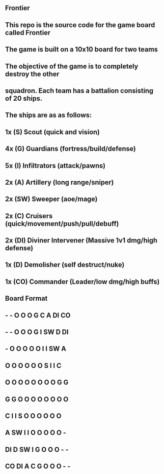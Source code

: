 ## Frontier ##

## This repo is the source code for the game board called Frontier ##
## The game is built on a 10x10 board for two teams                ##

## The objective of the game is to completely destroy the other    ##
## squadron. Each team has a battalion consisting of 20 ships.     ##
## The ships are as as follows:                                    ##
##                                                                 ##
## 1x (S) Scout (quick and vision)                                     ##
## 4x (G) Guardians (fortress/build/defense)                           ##
## 5x (I) Infiltrators (attack/pawns)                                  ##
## 2x (A) Artillery (long range/sniper)                                ##
## 2x (SW) Sweeper (aoe/mage)                                           ##
## 2x (C) Cruisers (quick/movement/push/pull/debuff)                   ##                                              
## 2x (DI) Diviner Intervener (Massive 1v1 dmg/high defense)            ##
## 1x (D) Demolisher (self destruct/nuke)                              ##
## 1x (CO) Commander (Leader/low dmg/high buffs)                        ##

##          Board Format          ##
##  -  -  O  O  O  G  C  A  DI CO ##
##  -  -  O  O  O  G  I  SW D  DI ##
##  -  O  O  O  O  O  I  I  SW A  ##
##  O  O  O  O  O  O  S  I  I  C  ##
##  O  O  O  O  O  O  O  O  G  G  ##
##  G  G  O  O  O  O  O  O  O  O  ##
##  C  I  I  S  O  O  O  O  O  O  ##
##  A  SW I  I  O  O  O  O  O  -  ##
##  DI D  SW I  G  O  O  O  -  -  ##
##  CO DI A  C  G  O  O  O  -  -  ##
